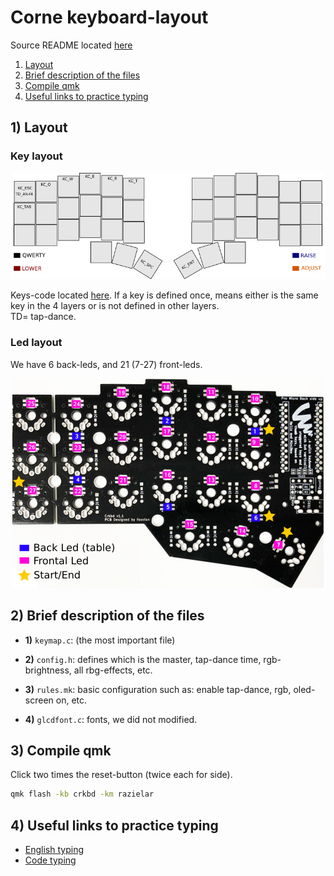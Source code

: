 # Corne keyboard-layout

Source README located [here](https://github.com/qmk/qmk_firmware)

1. [Layout](#layout)
2. [Brief description of the files](#brief)
3. [Compile qmk](#compile)
4. [Useful links to practice typing](#links)

## 1) <a id='layout'></a> Layout

### Key layout

<div align="center">
<img src="https://github.com/razielar/corne_keyboard_layout/blob/main/img/corne_layout.png" alt="logo"></img>
</div>

Keys-code located [here](https://config.qmk.fm/#/mechlovin/infinity875/LAYOUT_all). If a key is defined once, means either is the same key in the 4 layers or is not defined in other layers.  
TD= tap-dance.

### Led layout 

We have 6 back-leds, and 21 (7-27) front-leds. 

<div align="center">
<img src="https://github.com/razielar/corne_keyboard_layout/blob/main/img/corne_ledsNum.png" alt="logo"></img>
</div>


## 2) <a id='brief'></a> Brief description of the files

* **1)** `keymap.c`: (the most important file)

* **2)** `config.h`: defines which is the master, tap-dance time, rgb-brightness, all rbg-effects, etc. 

* **3)** `rules.mk`: basic configuration such as: enable tap-dance, rgb, oled-screen on, etc.

* **4)** `glcdfont.c`: fonts, we did not modified. 


## 3) <a id='compile'></a> Compile qmk

Click two times the reset-button (twice each for side).


``` bash
qmk flash -kb crkbd -km razielar
```

## 4) <a id='links'></a> Useful links to practice typing

* [English typing](https://www.colemak.academy/)
* [Code typing](https://www.speedcoder.net/lessons/py/1/)


